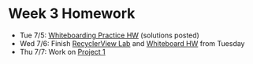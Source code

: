 # Week 3 Homework

- Tue 7/5: [Whiteboarding Practice HW](https://github.com/ga-adi-nyc/Whiteboard-Practice-HW) (solutions posted)
- Wed 7/6: Finish [RecyclerView Lab](https://github.com/ga-adi-nyc/RecyclerView-Lab) and [Whiteboard HW](https://github.com/ga-adi-nyc/Whiteboard-Practice-HW) from Tuesday
- Thu 7/7: Work on [Project 1](https://github.com/ga-adi-nyc/Project-1---To-Do-List)